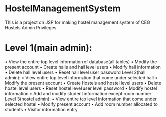 # HostelManagementSystem
This is a project on JSP for making hostel management system of CEG Hostels
Admin Privileges
# Level 1(main admin):
• View the entire top level information of database(all tables)
• Modify the present account
• Create halls and hall level users
• Modify hall information
• Delete hall level users
• Reset hall level user password
Level 2(hall admin):
• View entire top level information that come under selected hall
• Modify the present account
• Create Hostels and hostel level users
• Delete hostel level users
• Reset hostel level user level password
• Modify hostel information
• Add and modify student information except room number
Level 3(hostel admin):
• View entire top level information that come under selected hostel
• Modify present account
• Add room number allocated to students
• Visitor information entry
